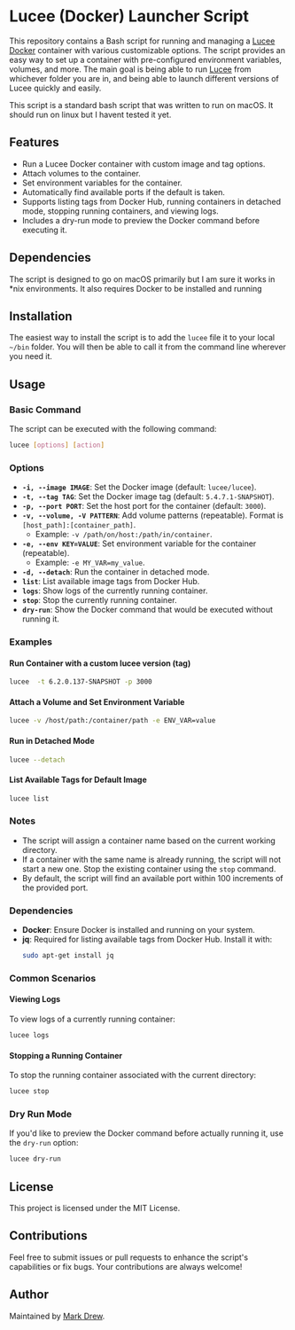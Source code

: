 # Lucee (Docker) Launcher Script

This repository contains a Bash script for running and managing a [Lucee Docker](https://github.com/lucee/lucee-dockerfiles) container with various customizable options. The script provides an easy way to set up a container with pre-configured environment variables, volumes, and more.
The main goal is being able to run [Lucee](https://www.lucee.org/) from whichever folder you are in, and being able to launch different versions of Lucee quickly and easily.

This script is a standard bash script that was written to run on macOS. It should run on linux but I havent tested it yet. 

## Features
- Run a Lucee Docker container with custom image and tag options.
- Attach volumes to the container.
- Set environment variables for the container.
- Automatically find available ports if the default is taken.
- Supports listing tags from Docker Hub, running containers in detached mode, stopping running containers, and viewing logs.
- Includes a dry-run mode to preview the Docker command before executing it.
## Dependencies
The script is designed to go on macOS primarily but I am sure it works in *nix environments. 
It also requires Docker to be installed and running

## Installation
The easiest way to install the script is to add the `lucee` file it to your local `~/bin` folder. You will then be able to call it from the command line wherever you need it. 

## Usage
### Basic Command
The script can be executed with the following command:

```sh
lucee [options] [action]
```

### Options
- **`-i, --image IMAGE`**: Set the Docker image (default: `lucee/lucee`).
- **`-t, --tag TAG`**: Set the Docker image tag (default: `5.4.7.1-SNAPSHOT`).
- **`-p, --port PORT`**: Set the host port for the container (default: `3000`).
- **`-v, --volume, -V PATTERN`**: Add volume patterns (repeatable). Format is `[host_path]:[container_path]`.
  - Example: `-v /path/on/host:/path/in/container`.
- **`-e, --env KEY=VALUE`**: Set environment variable for the container (repeatable).
  - Example: `-e MY_VAR=my_value`.
- **`-d, --detach`**: Run the container in detached mode.
- **`list`**: List available image tags from Docker Hub.
- **`logs`**: Show logs of the currently running container.
- **`stop`**: Stop the currently running container.
- **`dry-run`**: Show the Docker command that would be executed without running it.

### Examples
#### Run Container with a custom lucee version (tag)
```sh
lucee  -t 6.2.0.137-SNAPSHOT -p 3000
```

#### Attach a Volume and Set Environment Variable
```sh
lucee -v /host/path:/container/path -e ENV_VAR=value
```

#### Run in Detached Mode
```sh
lucee --detach
```

#### List Available Tags for Default Image
```sh
lucee list
```

### Notes
- The script will assign a container name based on the current working directory.
- If a container with the same name is already running, the script will not start a new one. Stop the existing container using the `stop` command.
- By default, the script will find an available port within 100 increments of the provided port.

### Dependencies
- **Docker**: Ensure Docker is installed and running on your system.
- **jq**: Required for listing available tags from Docker Hub. Install it with:
  ```sh
  sudo apt-get install jq
  ```

### Common Scenarios
#### Viewing Logs
To view logs of a currently running container:
```sh
lucee logs
```

#### Stopping a Running Container
To stop the running container associated with the current directory:
```sh
lucee stop
```

### Dry Run Mode
If you'd like to preview the Docker command before actually running it, use the `dry-run` option:
```sh
lucee dry-run
```

## License
This project is licensed under the MIT License.

## Contributions
Feel free to submit issues or pull requests to enhance the script's capabilities or fix bugs. Your contributions are always welcome!

## Author

Maintained by [Mark Drew](https://markdrew.io).
